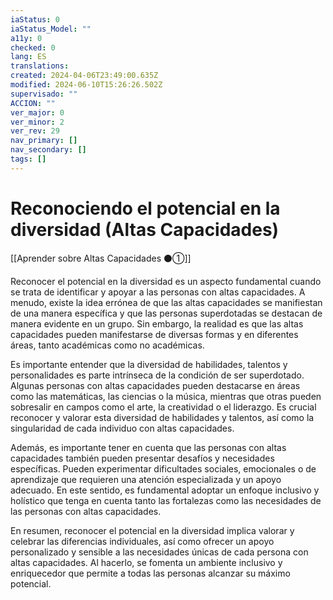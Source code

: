 ```yaml
---
iaStatus: 0
iaStatus_Model: ""
a11y: 0
checked: 0
lang: ES
translations: 
created: 2024-04-06T23:49:00.635Z
modified: 2024-06-10T15:26:26.502Z
supervisado: ""
ACCION: ""
ver_major: 0
ver_minor: 2
ver_rev: 29
nav_primary: []
nav_secondary: []
tags: []
---
```

# Reconociendo el potencial en la diversidad (Altas Capacidades)

[[Aprender sobre Altas Capacidades ⚫①]]

Reconocer el potencial en la diversidad es un aspecto fundamental cuando se trata de identificar y apoyar a las personas con altas capacidades. A menudo, existe la idea errónea de que las altas capacidades se manifiestan de una manera específica y que las personas superdotadas se destacan de manera evidente en un grupo. Sin embargo, la realidad es que las altas capacidades pueden manifestarse de diversas formas y en diferentes áreas, tanto académicas como no académicas.

Es importante entender que la diversidad de habilidades, talentos y personalidades es parte intrínseca de la condición de ser superdotado. Algunas personas con altas capacidades pueden destacarse en áreas como las matemáticas, las ciencias o la música, mientras que otras pueden sobresalir en campos como el arte, la creatividad o el liderazgo. Es crucial reconocer y valorar esta diversidad de habilidades y talentos, así como la singularidad de cada individuo con altas capacidades.

Además, es importante tener en cuenta que las personas con altas capacidades también pueden presentar desafíos y necesidades específicas. Pueden experimentar dificultades sociales, emocionales o de aprendizaje que requieren una atención especializada y un apoyo adecuado. En este sentido, es fundamental adoptar un enfoque inclusivo y holístico que tenga en cuenta tanto las fortalezas como las necesidades de las personas con altas capacidades.

En resumen, reconocer el potencial en la diversidad implica valorar y celebrar las diferencias individuales, así como ofrecer un apoyo personalizado y sensible a las necesidades únicas de cada persona con altas capacidades. Al hacerlo, se fomenta un ambiente inclusivo y enriquecedor que permite a todas las personas alcanzar su máximo potencial.
